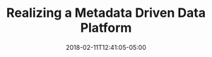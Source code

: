---
title: Realizing a Metadata Driven Data Platform
date: 2018-02-11T12:41:05-05:00
description: >
  Design and implementation of a data platform for the Shared Service Center (SSC), which is part of TBI. The SSC provides IT services to 17 companies in the construction and infrastructure sectors. 
  Given the large number of data sources (hundreds) that needed to be integrated into the data platform, I developed and designed a metadata-driven solution to solve this problem. I set up CI/CD, defined the development standard, trained the client's staff, and migrated the SSIS functionality to Azure Data Factory.
tags:
  - Azure Data Factory
  - Azure SQL Databases with SQL pools
  - Azure Blob Storage
  - Azure DevOps
duration: 4
client: TBI
role: Data Engineer
weight: 16
---